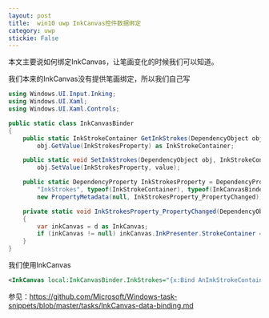 ```yaml
---
layout: post
title:  win10 uwp InkCanvas控件数据绑定 
category: uwp 
stickie: False
---
```


本文主要说如何绑定InkCanvas，让笔画变化的时候我们可以知道。
<!--more-->

<div id="toc"></div>

我们本来的InkCanvas没有提供笔画绑定，所以我们自己写

```csharp
using Windows.UI.Input.Inking;
using Windows.UI.Xaml;
using Windows.UI.Xaml.Controls;

public static class InkCanvasBinder
{
    public static InkStrokeContainer GetInkStrokes(DependencyObject obj) => 
        obj.GetValue(InkStrokesProperty) as InkStrokeContainer;

    public static void SetInkStrokes(DependencyObject obj, InkStrokeContainer value) => 
        obj.SetValue(InkStrokesProperty, value);

    public static DependencyProperty InkStrokesProperty = DependencyProperty.RegisterAttached(
        "InkStrokes", typeof(InkStrokeContainer), typeof(InkCanvasBinder),
        new PropertyMetadata(null, InkStrokesProperty_PropertyChanged));

    private static void InkStrokesProperty_PropertyChanged(DependencyObject d, DependencyPropertyChangedEventArgs e)
    {
        var inkCanvas = d as InkCanvas;
        if (inkCanvas != null) inkCanvas.InkPresenter.StrokeContainer = e.NewValue as InkStrokeContainer;
    }
}
```

我们使用InkCanvas

```xml
<InkCanvas local:InkCanvasBinder.InkStrokes="{x:Bind AnInkStrokeContainer}" />
```

参见：https://github.com/Microsoft/Windows-task-snippets/blob/master/tasks/InkCanvas-data-binding.md



